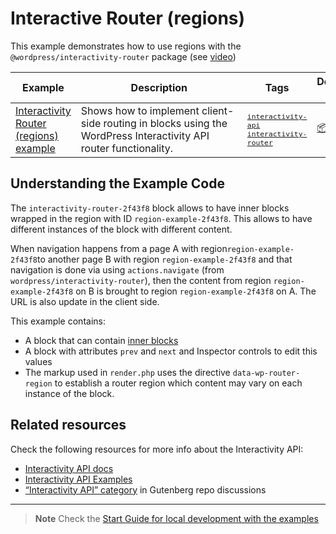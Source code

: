 # Interactive Router (regions)

This example demonstrates how to use regions with the `@wordpress/interactivity-router` package (see [video](https://youtu.be/ffbTQ1jv-ZA))

<!-- Please, do not remove these @TABLE EXAMPLES BEGIN and @TABLE EXAMPLES END comments or modify the table inside. This table is automatically generated from the data at _data/examples.json and _data/tags.json -->
<!-- @TABLE EXAMPLES BEGIN -->
| Example | <span style="display: inline-block; width:250px">Description</span> | Tags |Download .zip | Live Demo |
| -------------------------------------------------------------------------------------------------- | ------------------------------------------------------------------------------------------------------------------------ | --------------------------------------------------------------------------------------------------------------------------------------- | ------------------------------------------------------------------------------------------------------------------------------------------------------------------------------------------------------------------------------------------------------------- | ----------------------------------------------------------------------------------------------------------------------------------------------------------------------------------------------------------------------------------------------------------------------------------------------------------------- |
| [Interactivity Router (regions) example](https://github.com/WordPress/block-development-examples/tree/trunk/plugins/interactivity-router-2f43f8) | Shows how to implement client-side routing in blocks using the WordPress Interactivity API router functionality. | <small><code><a href="https://WordPress.github.io/block-development-examples/?tags=interactivity-api">interactivity-api</a></code></small> <small><code><a href="https://WordPress.github.io/block-development-examples/?tags=interactivity-router">interactivity-router</a></code></small> | [📦](https://github.com/WordPress/block-development-examples/releases/download/latest/interactivity-router-2f43f8.zip "Install the plugin on any WordPress site using this zip and activate it to see the example in action") | [![](https://raw.githubusercontent.com/WordPress/block-development-examples/trunk/_assets/icon-wp.svg)](https://playground.wordpress.net/?blueprint-url=https://raw.githubusercontent.com/WordPress/block-development-examples/trunk/plugins/interactivity-router-2f43f8/_playground/blueprint.json "Click here to access a live demo of this example" ) |
<!-- @TABLE EXAMPLES END -->

## Understanding the Example Code

The `interactivity-router-2f43f8` block allows to have inner blocks wrapped in the region with ID `region-example-2f43f8`. This allows to have different instances of the block with different content.

When navigation happens from a page A with region`region-example-2f43f8`to another page B with region `region-example-2f43f8` and that navigation is done via using `actions.navigate` (from `wordpress/interactivity-router`), then the content from region `region-example-2f43f8` on B is brought to region `region-example-2f43f8` on A. The URL is also update in the client side.

This example contains:

-   A block that can contain [inner blocks](https://developer.wordpress.org/block-editor/how-to-guides/block-tutorial/nested-blocks-inner-blocks/)
-   A block with attributes `prev` and `next` and Inspector controls to edit this values
-   The markup used in `render.php` uses the directive `data-wp-router-region` to establish a router region which content may vary on each instance of the block.

## Related resources

Check the following resources for more info about the Interactivity API:

-   [Interactivity API docs](https://github.com/WordPress/gutenberg/tree/trunk/packages/interactivity/docs)
-   [Interactivity API Examples](https://wordpress.github.io/block-development-examples?tags=interactivity-api&operator=isAny)
-   [“Interactivity API” category](https://github.com/WordPress/gutenberg/discussions/categories/interactivity-api) in Gutenberg repo discussions

---

> **Note**
> Check the [Start Guide for local development with the examples](https://github.com/WordPress/block-development-examples/wiki/Examples#start-guide-for-local-development-with-the-examples)
